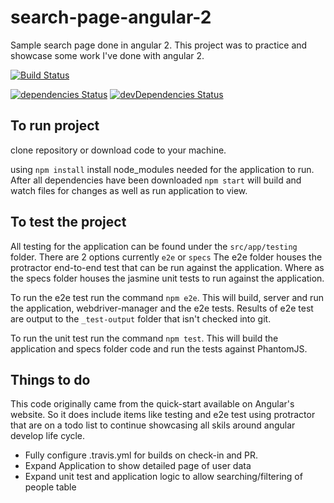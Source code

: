 # search-page-angular-2
Sample search page done in angular 2. This project was to practice and showcase some work I've done with angular 2.

[![Build Status](https://travis-ci.org/JR33D/search-page-angular-2.svg)](https://travis-ci.org/JR33D/search-page-angular-2)

[![dependencies Status](https://david-dm.org/JR33D/search-page-angular-2/status.svg)](https://david-dm.org/JR33D/search-page-angular-2)
[![devDependencies Status](https://david-dm.org/JR33D/search-page-angular-2/dev-status.svg)](https://david-dm.org/JR33D/search-page-angular-2?type=dev)

## To run project
clone repository or download code to your machine.

using `npm install` install node_modules needed for the application to run. After all dependencies have been downloaded `npm start` will build and watch files for changes as well as run application to view.

## To test the project
All testing for the application can be found under the `src/app/testing` folder. There are 2 options currently `e2e` or `specs` The e2e folder houses the protractor end-to-end test that can be run against the application. Where as the specs folder houses the jasmine unit tests to run against the application.

To run the e2e test run the command `npm e2e`. This will build, server and run the application, webdriver-manager and the e2e tests. Results of e2e test are output to the `_test-output` folder that isn't checked into git.

To run the unit test run the command `npm test`. This will build the application and specs folder code and run the tests against PhantomJS.

## Things to do
This code originally came from the quick-start available on Angular's website. So it does include items like testing and e2e test using protractor that are on a todo list to continue showcasing all skils around angular develop life cycle.

+ Fully configure .travis.yml for builds on check-in and PR.
+ Expand Application to show detailed page of user data
+ Expand unit test and application logic to allow searching/filtering of people table
